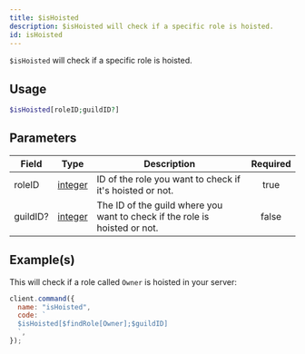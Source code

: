 ```yaml
---
title: $isHoisted
description: $isHoisted will check if a specific role is hoisted.
id: isHoisted
---
```


`$isHoisted` will check if a specific role is hoisted.

## Usage

```php
$isHoisted[roleID;guildID?]
```

## Parameters

| Field    | Type                                                                                                | Description                                                                | Required |
| -------- | --------------------------------------------------------------------------------------------------- | -------------------------------------------------------------------------- | :------: |
| roleID   | [integer](https://developer.mozilla.org/en-US/docs/Web/JavaScript/Reference/Global_Objects/Integer) | ID of the role you want to check if it's hoisted or not.                   |   true   |
| guildID? | [integer](https://developer.mozilla.org/en-US/docs/Web/JavaScript/Reference/Global_Objects/Integer) | The ID of the guild where you want to check if the role is hoisted or not. |  false   |

## Example(s)

This will check if a role called `Owner` is hoisted in your server:

```javascript
client.command({
  name: "isHoisted",
  code: `
  $isHoisted[$findRole[Owner];$guildID]
  `,
});
```
